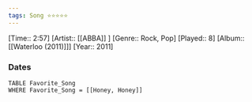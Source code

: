 ```yaml
---
tags: Song ⭐⭐⭐⭐⭐ 
---
```

[Time:: 2:57]
[Artist:: [[ABBA]] ]
[Genre:: Rock, Pop]
[Played:: 8]
[Album:: [[Waterloo (2011)]]]
[Year:: 2011]
### Dates
````dataview
TABLE Favorite_Song
WHERE Favorite_Song = [[Honey, Honey]]
````